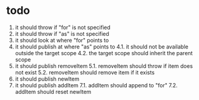 # todo

1. it should throw if "for" is not specified
2. it should throw if "as" is not specified
3. it should look at where "for" points to
4. it should publish at where "as" points to
4.1. it should not be available outside the target scope
4.2. the target scope should inherit the parent scope
5. it should publish removeItem
5.1. removeItem should throw if item does not exist
5.2. removeItem should remove item if it exists
6. it should publish newItem
7. it should publish addItem
7.1. addItem should append to "for"
7.2. addItem should reset newItem
